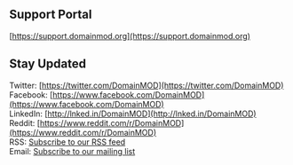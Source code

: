 Support Portal
------
[https://support.domainmod.org](https://support.domainmod.org)

Stay Updated
------------
Twitter: [https://twitter.com/DomainMOD](https://twitter.com/DomainMOD)  
Facebook: [https://www.facebook.com/DomainMOD](https://www.facebook.com/DomainMOD)  
LinkedIn: [http://lnked.in/DomainMOD](http://lnked.in/DomainMOD)  
Reddit: [https://www.reddit.com/r/DomainMOD](https://www.reddit.com/r/DomainMOD)  
RSS: [Subscribe to our RSS feed](https://domainmod.org/rss/)  
Email: [Subscribe to our mailing list](https://domainmod.org/subscribe/)  
